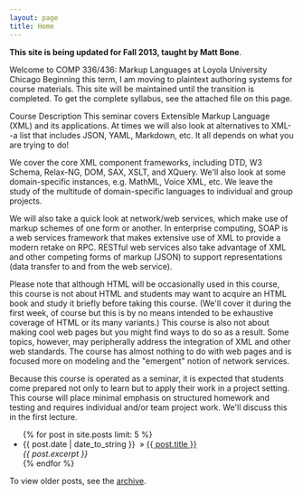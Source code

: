```yaml
---
layout: page
title: Home
---
```


**This site is being updated for Fall 2013, taught by Matt Bone**.

Welcome to COMP 336/436: Markup Languages at Loyola University Chicago
Beginning this term, I am moving to plaintext authoring systems for course materials. This site will be maintained until the transition is completed. To get the complete syllabus, see the attached file on this page.

Course Description
This seminar covers Extensible Markup Language (XML) and its applications. At times we will also look at alternatives to XML--a list that includes JSON, YAML, Markdown, etc. It all depends on what you are trying to do!

We cover the core XML component frameworks, including DTD, W3 Schema, Relax-NG, DOM, SAX, XSLT, and XQuery. We'll also look at some domain-specific instances, e.g. MathML, Voice XML, etc. We leave the study of the multitude of domain-specific languages to individual and group projects. 

We will also take a quick look at network/web services, which make use of markup schemes of one form or another. In enterprise computing, SOAP is a web services framework that makes extensive use of XML to provide a modern retake on RPC. RESTful web services also take advantage of XML and other competing forms of markup (JSON) to support representations (data transfer to and from the web service).

Please note that although HTML will be occasionally used in this course, this course is not about HTML and students may want to acquire an HTML book and study it briefly before taking this course. (We'll cover it during the first week, of course but this is by no means intended to be exhaustive coverage of HTML or its many variants.) This course is also not about making cool web pages but you might find ways to do so as a result. Some topics, however, may peripherally address the integration of XML and other web standards. The course has almost nothing to do with web pages and is focused more on modeling and the "emergent" notion of network services.

Because this course is operated as a seminar, it is expected that students come prepared not only to learn but to apply their work in a project setting. This course will place minimal emphasis on structured homework and testing and requires individual and/or team project work. We'll discuss this in the first lecture.

<ul class="posts">
  {% for post in site.posts limit: 5 %}
    <li>
            <span>{{ post.date | date_to_string }}&nbsp;</span> 
            &raquo; 
            <a href="{{ post.url }}">{{ post.title }}</a> <br/>
            <em>{{ post.excerpt }} </em>
            <br/>
    </li>
  {% endfor %}
</ul>

To view older posts, see the [archive](/archive.html).
